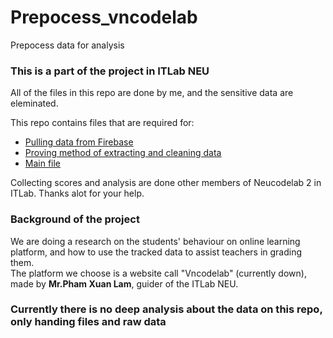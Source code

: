# Prepocess_vncodelab
Prepocess data for analysis

### This is a part of the project in ITLab NEU
All of the files in this repo are done by me, and the sensitive data are eleminated.

This repo contains files that are required for:
* [Pulling data from Firebase](/get_the_perfect_class.ipynb)
* [Proving method of extracting and cleaning data](/Propose_on_changing_time.ipynb)
* [Main file](/Core.ipynb)

Collecting scores and analysis are done other members of Neucodelab 2 in ITLab. Thanks alot for your help.

### Background of the project
We are doing a research on the students' behaviour on online learning platform, and how to use the tracked data to assist teachers in grading them.\
The platform we choose is a website call "Vncodelab" (currently down), made by __Mr.Pham Xuan Lam__, guider of the ITLab NEU.

### Currently there is no deep analysis about the data on this repo, only handing files and raw data
